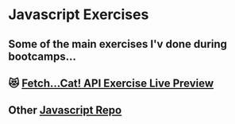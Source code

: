 # Javascript Exercises
## Some of the main exercises I'v done during bootcamps...

## 😻 [Fetch...Cat! API Exercise Live Preview]( https://lucasgarciadev22.github.io/fetchCatAPI/)

## Other [Javascript Repo](https://github.com/lucasgarciadev22/JavaScript-Projects)

